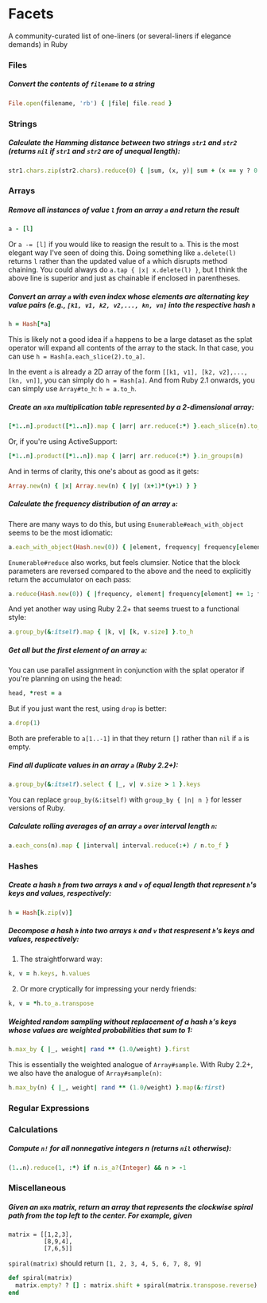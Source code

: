 Facets
======

A community-curated list of one-liners (or several-liners if elegance demands) in Ruby

### Files

##### Convert the contents of `filename` to a string
```ruby
File.open(filename, 'rb') { |file| file.read }
```

### Strings

##### Calculate the Hamming distance between two strings `str1` and `str2` (returns `nil` if `str1` and `str2` are of unequal length):
```ruby
str1.chars.zip(str2.chars).reduce(0) { |sum, (x, y)| sum + (x == y ? 0 : 1) } if str1.size == str2.size
```

### Arrays

##### Remove all instances of value `l` from an array `a` and return the result
```ruby
a - [l]
```

Or `a -= [l]` if you would like to reasign the result to `a`. This is the most elegant way I've seen of doing this. Doing something like `a.delete(l)` returns `l` rather than the updated value of `a` which disrupts method chaining. You could always do `a.tap { |x| x.delete(l) }`, but I think the above line is superior and just as chainable if enclosed in parentheses.

##### Convert an array `a` with even index whose elements are alternating key value pairs (e.g., `[k1, v1, k2, v2,..., kn, vn]` into the respective hash `h`
```ruby
h = Hash[*a]
```
This is likely not a good idea if `a` happens to be a large dataset as the splat operator will expand all contents of the array to the stack. In that case, you can use `h = Hash[a.each_slice(2).to_a]`.

In the event `a` is already a 2D array of the form `[[k1, v1], [k2, v2],..., [kn, vn]]`, you can simply do `h = Hash[a]`. And from Ruby 2.1 onwards, you can simply use `Array#to_h`: `h = a.to_h`.

##### Create an `n`x`n` multiplication table represented by a 2-dimensional array:
```ruby
[*1..n].product([*1..n]).map { |arr| arr.reduce(:*) }.each_slice(n).to_a
```
Or, if you're using ActiveSupport:
```ruby
[*1..n].product([*1..n]).map { |arr| arr.reduce(:*) }.in_groups(n)
```

And in terms of clarity, this one's about as good as it gets:
```ruby
Array.new(n) { |x| Array.new(n) { |y| (x+1)*(y+1) } }
```

##### Calculate the frequency distribution of an array `a`:

There are many ways to do this, but using `Enumerable#each_with_object` seems to be the most idiomatic:
```ruby
a.each_with_object(Hash.new(0)) { |element, frequency| frequency[element] += 1 }
```

`Enumerable#reduce` also works, but feels clumsier. Notice that the block parameters are reversed compared to the above and the need to explicitly return the accumulator on each pass:
```ruby
a.reduce(Hash.new(0)) { |frequency, element| frequency[element] += 1; frequency }
```

And yet another way using Ruby 2.2+ that seems truest to a functional style:
```ruby
a.group_by(&:itself).map { |k, v| [k, v.size] }.to_h
```

##### Get all but the first element of an array `a`:

You can use parallel assignment in conjunction with the splat operator if you're planning on using the head:
```ruby
head, *rest = a
```

But if you just want the rest, using `drop` is better:
```ruby
a.drop(1)
```

Both are preferable to `a[1..-1]` in that they return `[]` rather than `nil` if `a` is empty.

##### Find all duplicate values in an array `a` (Ruby 2.2+):
```ruby
a.group_by(&:itself).select { |_, v| v.size > 1 }.keys
```

You can replace `group_by(&:itself)` with `group_by { |n| n }` for lesser versions of Ruby.

##### Calculate rolling averages of an array `a` over interval length `n`:
```ruby
a.each_cons(n).map { |interval| interval.reduce(:+) / n.to_f }
```

### Hashes

##### Create a hash `h` from two arrays `k` and `v` of equal length that represent `h`'s keys and values, respectively:
```ruby
h = Hash[k.zip(v)]
```
##### Decompose a hash `h` into two arrays `k` and `v` that respresent `h`'s keys and values, respectively:

1) The straightforward way:
```ruby
k, v = h.keys, h.values
```
2) Or more cryptically for impressing your nerdy friends:
```ruby
k, v = *h.to_a.transpose
```

##### Weighted random sampling without replacement of a hash `h`'s keys whose values are weighted probabilities that sum to 1:
```ruby
h.max_by { |_, weight| rand ** (1.0/weight) }.first
```

This is essentially the weighted analogue of `Array#sample`. With Ruby 2.2+, we also have the analogue of `Array#sample(n)`:
```ruby
h.max_by(n) { |_, weight| rand ** (1.0/weight) }.map(&:first)
```

### Regular Expressions

### Calculations

##### Compute `n!` for all nonnegative integers n (returns `nil` otherwise):

```ruby
(1..n).reduce(1, :*) if n.is_a?(Integer) && n > -1
```

### Miscellaneous

##### Given an `m`x`n` matrix, return an array that represents the clockwise spiral path from the top left to the center. For example, given

    matrix = [[1,2,3],
              [8,9,4],
              [7,6,5]]
              
`spiral(matrix)` should return `[1, 2, 3, 4, 5, 6, 7, 8, 9]`

```ruby
def spiral(matrix)
  matrix.empty? ? [] : matrix.shift + spiral(matrix.transpose.reverse)
end
```
